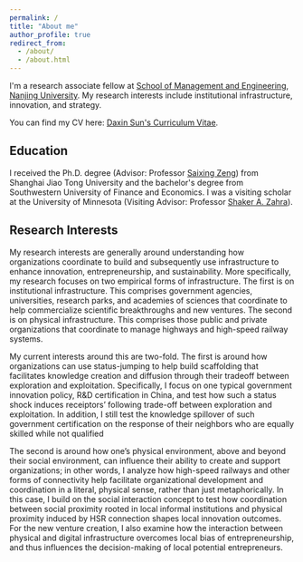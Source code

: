 ```yaml
---
permalink: /
title: "About me"
author_profile: true
redirect_from: 
  - /about/
  - /about.html
---
```


I'm a research associate fellow at [School of Management and Engineering](https://sme.nju.edu.cn/englishversion/main.htm), [Nanjing University](https://www.nju.edu.cn/). My research interests include institutional infrastructure, innovation, and strategy.

You can find my CV here: [Daxin Sun's Curriculum Vitae](../assets/Sun-Daxin-CV-website.pdf).




</td></tr></table>

<h2>Education</h2>
<p> I received the Ph.D. degree (Advisor: Professor <a href="https://www.cityu.edu.hk/adse/mehxli.htm">Saixing Zeng</a>) from Shanghai Jiao Tong University and the bachelor's degree from Southwestern University of Finance and Economics. 
I was a visiting scholar at the University of Minnesota (Visiting Advisor: Professor <a href="https://carlsonschool.umn.edu/faculty/shaker-zahra">Shaker A. Zahra</a>).
</p>

<h2>Research Interests</h2>
<p>
My research interests are generally around understanding how organizations coordinate to build and subsequently use infrastructure to enhance innovation, entrepreneurship, and sustainability. More specifically, my research focuses on two empirical forms of infrastructure. The first is on institutional infrastructure. This comprises government agencies, universities, research parks, and academies of sciences that coordinate to help commercialize scientific breakthroughs and new ventures. The second is on physical infrastructure. This comprises those public and private organizations that coordinate to manage highways and high-speed railway systems. 

My current interests around this are two-fold. The first is around how organizations can use status-jumping to help build scaffolding that facilitates knowledge creation and diffusion through their tradeoff between exploration and exploitation. Specifically, I focus on one typical government innovation policy, R&D certification in China, and test how such a status shock induces receiptors’ following trade-off between exploration and exploitation. In addition, I still test the knowledge spillover of such government certification on the response of their neighbors who are equally skilled while not qualified 

The second is around how one’s physical environment, above and beyond their social environment, can influence their ability to create and support organizations; in other words, I analyze how high-speed railways and other forms of connectivity help facilitate organizational development and coordination in a literal, physical sense, rather than just metaphorically. In this case, I build on the social interaction concept to test how coordination between social proximity rooted in local informal institutions and physical proximity induced by HSR connection shapes local innovation outcomes. For the new venture creation, I also examine how the interaction between physical and digital infrastructure overcomes local bias of entrepreneurship, and thus influences the decision-making of local potential entrepreneurs. 


